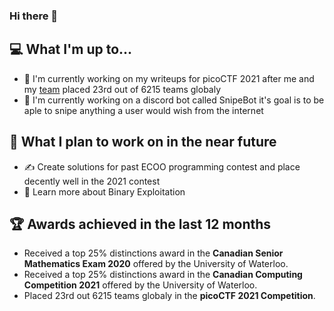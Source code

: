 ### Hi there 👋


## 💻 What I'm up to...
- 🔨 I'm currently working on my writeups for picoCTF 2021 after me and my [team](https://github.com/Team-Cha0s) placed 23rd out of 6215 teams globaly
- 🔨 I'm currently working on a discord bot called SnipeBot it's goal is to be aple to snipe anything a user would wish from the internet

## 🎯 What I plan to work on in the near future
- ✍️ Create solutions for past ECOO programming contest and place decently well in the 2021 contest
- 📖 Learn more about Binary Exploitation

## 🏆 Awards achieved in the last 12 months
- Received a top 25% distinctions award in the **Canadian Senior Mathematics Exam 2020** offered by the University of Waterloo.
- Received a top 25% distinctions award in the **Canadian Computing Competition 2021** offered by the University of Waterloo.
- Placed 23rd out 6215 teams globaly in the **picoCTF 2021 Competition**.
